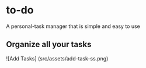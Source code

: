 # to-do
A personal-task manager that is simple and easy to use

## Organize all your tasks
![Add Tasks]
(src/assets/add-task-ss.png)

